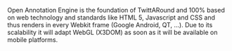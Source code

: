 Open Annotation Engine is the foundation of TwittARound and 100% based on web technology and standards like HTML 5, Javascript and CSS and thus renders in every Webkit frame (Google Android, QT, …). Due to its scalability it will adapt WebGL (X3DOM) as soon as it will be available on mobile platforms.
